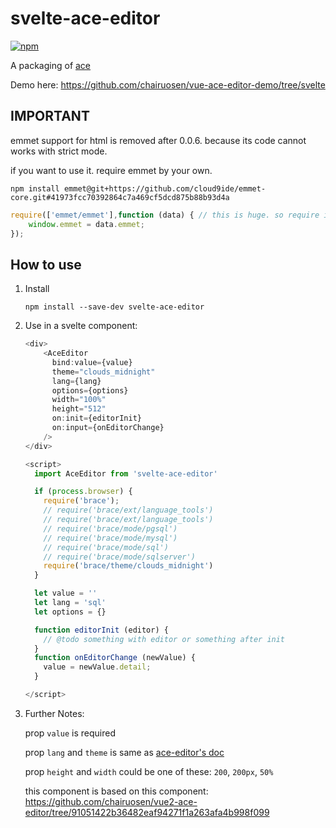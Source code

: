svelte-ace-editor
====================


[![npm](https://img.shields.io/npm/v/svelte-ace-editor.svg)](https://www.npmjs.com/package/svelte-ace-editor)


A packaging of [ace](https://ace.c9.io/)

Demo here: https://github.com/chairuosen/vue-ace-editor-demo/tree/svelte

## IMPORTANT
emmet support for html is removed after 0.0.6. because its code cannot works with strict mode.

if you want to use it. require emmet by your own.
```
npm install emmet@git+https://github.com/cloud9ide/emmet-core.git#41973fcc70392864c7a469cf5dcd875b88b93d4a
```

```js
require(['emmet/emmet'],function (data) { // this is huge. so require it async is better
    window.emmet = data.emmet;
});
```

## How to use

1. Install

    ```
    npm install --save-dev svelte-ace-editor
    ```

2. Use in a svelte component:

    ```js
    <div>
        <AceEditor
          bind:value={value}
          theme="clouds_midnight"
          lang={lang}
          options={options}
          width="100%"
          height="512"
          on:init={editorInit}
          on:input={onEditorChange}
        />
    </div>

    <script>
      import AceEditor from 'svelte-ace-editor'

      if (process.browser) {
        require('brace');
        // require('brace/ext/language_tools')
        // require('brace/ext/language_tools')
        // require('brace/mode/pgsql')
        // require('brace/mode/mysql')
        // require('brace/mode/sql')
        // require('brace/mode/sqlserver')
        require('brace/theme/clouds_midnight')
      }

      let value = ''
      let lang = 'sql'
      let options = {}

      function editorInit (editor) {
        // @todo something with editor or something after init
      }
      function onEditorChange (newValue) {
        value = newValue.detail;
      }

    </script>
    ```

3. Further Notes:

    prop `value`  is required

    prop `lang` and `theme` is same as [ace-editor's doc](https://github.com/ajaxorg/ace)

    prop `height` and `width` could be one of these:  `200`, `200px`, `50%`

    this component is based on this component: https://github.com/chairuosen/vue2-ace-editor/tree/91051422b36482eaf94271f1a263afa4b998f099

